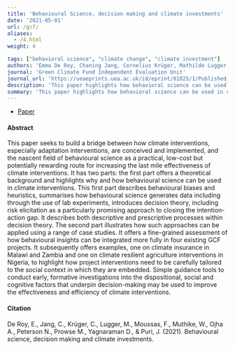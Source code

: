 ```yaml
---
title: 'Behavioural Science, decision making and climate investments'
date: '2021-05-01'
url: /gcf/
aliases:
  - /4.html
weight: 4

tags: ["behavioral science", "climate change", "climate investment"]
authors: 'Emma De Roy, Chaning Jang, Cornelius Krüger, Mathilde Lugger, Fatima Moussas, Wairimu Muthike, Alina Ojha, Nathanial Peterson, Martin Prowse, Dhwani Yagnaraman, Jyotsna Puri'
journal: 'Green Climate Fund Independent Evaluation Unit'
journal_url: 'https://ueaeprints.uea.ac.uk/id/eprint/81025/1/Published_Version.pdf'
description: 'This paper highlights how behavioral science can be used in climate interventions and provides case studies of Green Climate Fund projects that do so.'
summary: 'This paper highlights how behavioral science can be used in climate interventions and provides case studies of Green Climate Fund projects that do so.'
---
```


+ [Paper](https://ueaeprints.uea.ac.uk/id/eprint/81025/1/Published_Version.pdf)


#### Abstract

This paper seeks to build a bridge between how climate interventions, especially adaptation interventions, are conceived and implemented, and the nascent field of behavioural science as a practical, low-cost but potentially rewarding route for increasing the last mile effectiveness of climate interventions. It has two parts: the first part offers a theoretical background and highlights why and how behavioural science can be used in climate interventions. This first part describes behavioural biases and heuristics, summarises how behavioural science generates data including through the use of lab experiments, introduces decision theory, including risk elicitation as a particularly promising approach to closing the intention-action gap. It describes both descriptive and prescriptive processes within decision theory. The second part illustrates how such approaches can be applied using a range of case studies. It offers a fine-grained assessment of how behavioural insights can be integrated more fully in four existing GCF projects. It subsequently offers examples, one on climate insurance in Malawi and Zambia and one on climate resilient agriculture interventions in Nigeria, to highlight how project interventions need to be carefully tailored to the social context in which they are embedded. Simple guidance tools to conduct early, formative investigations into the dispositional, social and cognitive factors that underpin decision-making may be used to improve the effectiveness and efficiency of climate interventions.

#### Citation

De Roy, E., Jang, C., Krüger, C., Lugger, M., Moussas, F., Muthike, W., Ojha A., Peterson N., Prowse M., Yagnaraman D., & Puri, J. (2021). Behavioural science, decision making and climate investments.
